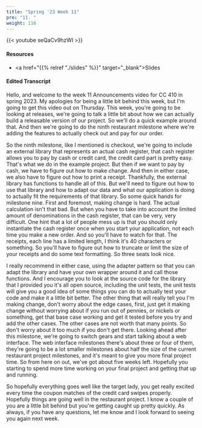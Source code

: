 ```yaml
---
title: "Spring '23 Week 11"
pre: "11. "
weight: 110
---
```


{{< youtube seQaCv9hzWI   >}}

#### Resources

* <a href="{{% relref "./slides" %}}" target="_blank">Slides</a>

#### Edited Transcript

Hello, and welcome to the week 11 Announcements video for CC 410 in spring 2023. My apologies for being a little bit behind this week, but I'm going to get this video out on Thursday. This week, you're going to be looking at releases, we're going to talk a little bit about how we can actually build a releasable version of our project. So we'll do a quick example around that. And then we're going to do the ninth restaurant milestone where we're adding the features to actually check out and pay for our order. 

So the ninth milestone, like I mentioned is checkout, we're going to include an external library that represents an actual cash register, that cash register allows you to pay by cash or credit card, the credit card part is pretty easy. That's what we do in the example project. But then if we want to pay by cash, we have to figure out how to make change. And then in either case, we also have to figure out how to print a receipt. Thankfully, the external library has functions to handle all of this. But we'll need to figure out how to use that library and how to adapt our data and what our application is doing to actually fit the requirements of that library. So some quick hands for milestone nine. First and foremost, making change is hard. The actual calculation isn't that bad. But when you have to take into account the limited amount of denominations in the cash register, that can be very, very difficult. One hint that a lot of people mess up is that you should only instantiate the cash register once when you start your application, not each time you make a new order. And so you'll have to watch for that. The receipts, each line has a limited length, I think it's 40 characters or something. So you'll have to figure out how to truncate or limit the size of your receipts and do some text formatting. So three seats look nice. 

I really recommend in either case, using the adapter pattern so that you can adapt the library and have your own wrapper around it and call those functions. And I encourage you to look at the source code for the library that I provided you it's all open source, including the unit tests, the unit tests will give you a good idea of some things you can do to actually test your code and make it a little bit better. The other thing that will really tell you I'm making change, don't worry about the edge cases, first, just get it making change without worrying about if you run out of pennies, or nickels or something, get that base case working and get it tested before you try and add the other cases. The other cases are not worth that many points. So don't worry about it too much if you don't get there. Looking ahead after this milestone, we're going to switch gears and start talking about a web interface. The web interface milestones there's about three or four of them, they're going to be a lot smaller milestones about half the size of the current restaurant project milestones, and it's meant to give you more final project time. So from here on out, we've got about five weeks left. Hopefully you starting to spend more time working on your final project and getting that up and running. 

So hopefully everything goes well like the target lady, you get really excited every time the coupon matches of the credit card swipes properly. Hopefully things are going well in the restaurant project. I know a couple of you are a little bit behind but you're getting caught up pretty quickly. As always, if you have any questions, let me know and I look forward to seeing you again next week. 

